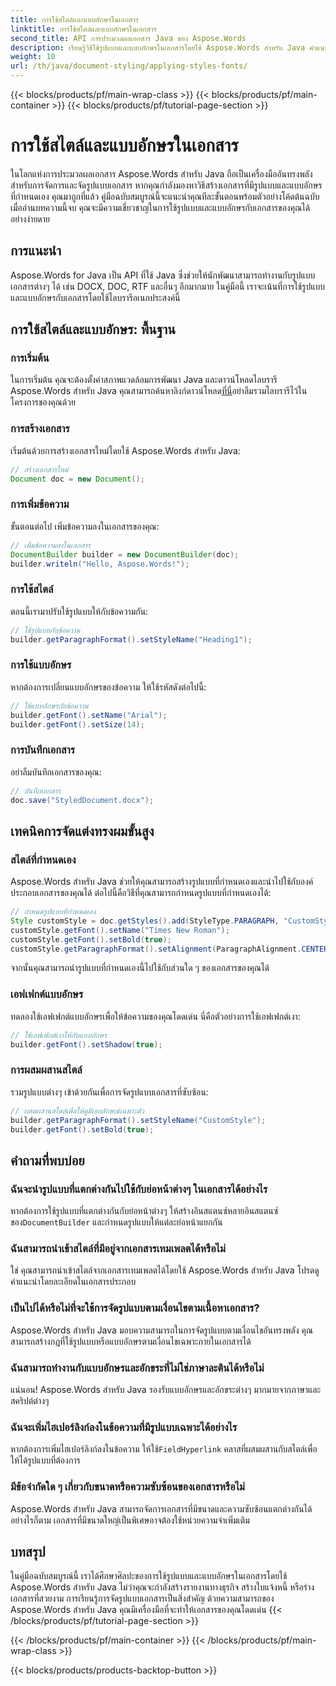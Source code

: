 ```yaml
---
title: การใช้สไตล์และแบบอักษรในเอกสาร
linktitle: การใช้สไตล์และแบบอักษรในเอกสาร
second_title: API การประมวลผลเอกสาร Java ของ Aspose.Words
description: เรียนรู้วิธีใช้รูปแบบและแบบอักษรในเอกสารโดยใช้ Aspose.Words สำหรับ Java คำแนะนำทีละขั้นตอนพร้อมโค้ดต้นฉบับ ปลดล็อกศักยภาพทั้งหมดของการจัดรูปแบบเอกสาร
weight: 10
url: /th/java/document-styling/applying-styles-fonts/
---
```


{{< blocks/products/pf/main-wrap-class >}}
{{< blocks/products/pf/main-container >}}
{{< blocks/products/pf/tutorial-page-section >}}

# การใช้สไตล์และแบบอักษรในเอกสาร

ในโลกแห่งการประมวลผลเอกสาร Aspose.Words สำหรับ Java ถือเป็นเครื่องมืออันทรงพลังสำหรับการจัดการและจัดรูปแบบเอกสาร หากคุณกำลังมองหาวิธีสร้างเอกสารที่มีรูปแบบและแบบอักษรที่กำหนดเอง คุณมาถูกที่แล้ว คู่มือฉบับสมบูรณ์นี้จะแนะนำคุณทีละขั้นตอนพร้อมตัวอย่างโค้ดต้นฉบับ เมื่ออ่านบทความนี้จบ คุณจะมีความเชี่ยวชาญในการใช้รูปแบบและแบบอักษรกับเอกสารของคุณได้อย่างง่ายดาย

## การแนะนำ

Aspose.Words for Java เป็น API ที่ใช้ Java ซึ่งช่วยให้นักพัฒนาสามารถทำงานกับรูปแบบเอกสารต่างๆ ได้ เช่น DOCX, DOC, RTF และอื่นๆ อีกมากมาย ในคู่มือนี้ เราจะเน้นที่การใช้รูปแบบและแบบอักษรกับเอกสารโดยใช้ไลบรารีอเนกประสงค์นี้

## การใช้สไตล์และแบบอักษร: พื้นฐาน

### การเริ่มต้น
ในการเริ่มต้น คุณจะต้องตั้งค่าสภาพแวดล้อมการพัฒนา Java และดาวน์โหลดไลบรารี Aspose.Words สำหรับ Java คุณสามารถค้นหาลิงก์ดาวน์โหลด[ที่นี่](https://releases.aspose.com/words/java/)อย่าลืมรวมไลบรารีไว้ในโครงการของคุณด้วย

### การสร้างเอกสาร
เริ่มต้นด้วยการสร้างเอกสารใหม่โดยใช้ Aspose.Words สำหรับ Java:

```java
// สร้างเอกสารใหม่
Document doc = new Document();
```

### การเพิ่มข้อความ
ขั้นตอนต่อไป เพิ่มข้อความลงในเอกสารของคุณ:

```java
// เพิ่มข้อความลงในเอกสาร
DocumentBuilder builder = new DocumentBuilder(doc);
builder.writeln("Hello, Aspose.Words!");
```

### การใช้สไตล์
ตอนนี้เรามาปรับใช้รูปแบบให้กับข้อความกัน:

```java
// ใช้รูปแบบกับข้อความ
builder.getParagraphFormat().setStyleName("Heading1");
```

### การใช้แบบอักษร
หากต้องการเปลี่ยนแบบอักษรของข้อความ ให้ใช้รหัสดังต่อไปนี้:

```java
// ใช้แบบอักษรกับข้อความ
builder.getFont().setName("Arial");
builder.getFont().setSize(14);
```

### การบันทึกเอกสาร
อย่าลืมบันทึกเอกสารของคุณ:

```java
// บันทึกเอกสาร
doc.save("StyledDocument.docx");
```

## เทคนิคการจัดแต่งทรงผมขั้นสูง

### สไตล์ที่กำหนดเอง
Aspose.Words สำหรับ Java ช่วยให้คุณสามารถสร้างรูปแบบที่กำหนดเองและนำไปใช้กับองค์ประกอบเอกสารของคุณได้ ต่อไปนี้คือวิธีที่คุณสามารถกำหนดรูปแบบที่กำหนดเองได้:

```java
// กำหนดรูปแบบที่กำหนดเอง
Style customStyle = doc.getStyles().add(StyleType.PARAGRAPH, "CustomStyle");
customStyle.getFont().setName("Times New Roman");
customStyle.getFont().setBold(true);
customStyle.getParagraphFormat().setAlignment(ParagraphAlignment.CENTER);
```

จากนั้นคุณสามารถนำรูปแบบที่กำหนดเองนี้ไปใช้กับส่วนใด ๆ ของเอกสารของคุณได้

### เอฟเฟกต์แบบอักษร
ทดลองใช้เอฟเฟกต์แบบอักษรเพื่อให้ข้อความของคุณโดดเด่น นี่คือตัวอย่างการใช้เอฟเฟกต์เงา:

```java
// ใช้เอฟเฟกต์เงาให้กับแบบอักษร
builder.getFont().setShadow(true);
```

### การผสมผสานสไตล์
รวมรูปแบบต่างๆ เข้าด้วยกันเพื่อการจัดรูปแบบเอกสารที่ซับซ้อน:

```java
// ผสมผสานสไตล์เพื่อให้ดูมีเอกลักษณ์เฉพาะตัว
builder.getParagraphFormat().setStyleName("CustomStyle");
builder.getFont().setBold(true);
```

## คำถามที่พบบ่อย

### ฉันจะนำรูปแบบที่แตกต่างกันไปใช้กับย่อหน้าต่างๆ ในเอกสารได้อย่างไร
 หากต้องการใช้รูปแบบที่แตกต่างกันกับย่อหน้าต่างๆ ให้สร้างอินสแตนซ์หลายอินสแตนซ์ของ`DocumentBuilder` และกำหนดรูปแบบให้แต่ละย่อหน้าแยกกัน

### ฉันสามารถนำเข้าสไตล์ที่มีอยู่จากเอกสารเทมเพลตได้หรือไม่
ใช่ คุณสามารถนำเข้าสไตล์จากเอกสารเทมเพลตได้โดยใช้ Aspose.Words สำหรับ Java โปรดดูคำแนะนำโดยละเอียดในเอกสารประกอบ

### เป็นไปได้หรือไม่ที่จะใช้การจัดรูปแบบตามเงื่อนไขตามเนื้อหาเอกสาร?
Aspose.Words สำหรับ Java มอบความสามารถในการจัดรูปแบบตามเงื่อนไขอันทรงพลัง คุณสามารถสร้างกฎที่ใช้รูปแบบหรือแบบอักษรตามเงื่อนไขเฉพาะภายในเอกสารได้

### ฉันสามารถทำงานกับแบบอักษรและอักขระที่ไม่ใช่ภาษาละตินได้หรือไม่
แน่นอน! Aspose.Words สำหรับ Java รองรับแบบอักษรและอักขระต่างๆ มากมายจากภาษาและสคริปต์ต่างๆ

### ฉันจะเพิ่มไฮเปอร์ลิงก์ลงในข้อความที่มีรูปแบบเฉพาะได้อย่างไร
 หากต้องการเพิ่มไฮเปอร์ลิงก์ลงในข้อความ ให้ใช้`FieldHyperlink` คลาสที่ผสมผสานกับสไตล์เพื่อให้ได้รูปแบบที่ต้องการ

### มีข้อจำกัดใด ๆ เกี่ยวกับขนาดหรือความซับซ้อนของเอกสารหรือไม่
Aspose.Words สำหรับ Java สามารถจัดการเอกสารที่มีขนาดและความซับซ้อนแตกต่างกันได้ อย่างไรก็ตาม เอกสารที่มีขนาดใหญ่เป็นพิเศษอาจต้องใช้หน่วยความจำเพิ่มเติม

## บทสรุป

ในคู่มือฉบับสมบูรณ์นี้ เราได้ศึกษาศิลปะของการใช้รูปแบบและแบบอักษรในเอกสารโดยใช้ Aspose.Words สำหรับ Java ไม่ว่าคุณจะกำลังสร้างรายงานทางธุรกิจ สร้างใบแจ้งหนี้ หรือร่างเอกสารที่สวยงาม การเรียนรู้การจัดรูปแบบเอกสารเป็นสิ่งสำคัญ ด้วยความสามารถของ Aspose.Words สำหรับ Java คุณมีเครื่องมือที่จะทำให้เอกสารของคุณโดดเด่น
{{< /blocks/products/pf/tutorial-page-section >}}

{{< /blocks/products/pf/main-container >}}
{{< /blocks/products/pf/main-wrap-class >}}

{{< blocks/products/products-backtop-button >}}
